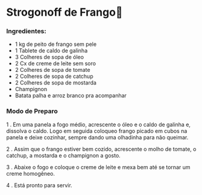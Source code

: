 # Strogonoff de Frango:chicken:

### Ingredientes:

-  1 kg de peito de frango sem pele
- 1 Tablete de caldo de galinha
- 3 Colheres de sopa de óleo
- 2 Cx de creme de leite sem soro
- 2 Colheres de sopa de tomate
-  2 Colheres de sopa de catchup
- 2 Colheres de sopa de mostarda
- Champignon
- Batata palha e arroz branco pra acompanhar

### Modo de Preparo

1 . Em uma panela a fogo médio, acrescente o óleo e o caldo de galinha e, dissolva o caldo. Logo em seguida coloqueo frango picado em cubos na panela e deixe cozinhar, sempre dando uma olhadinha para não queimar.

2 . Assim que o frango estiver bem cozido, acrescente o molho de tomate, o catchup, a mostarda e o champignon a gosto.

3 . Abaixe o fogo e coloque o creme de leite e mexa bem até se tornar um creme homogêneo.

4 . Está pronto para servir.



